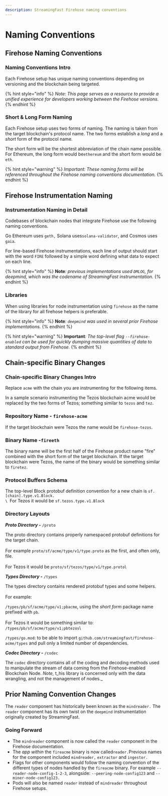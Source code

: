 ```yaml
---
description: StreamingFast Firehose naming conventions
---
```


# Naming Conventions

## Firehose Naming Conventions

### Naming Conventions Intro

Each Firehose setup has unique naming conventions depending on versioning and the blockchain being targeted.

{% hint style="info" %}
_Note: This page serves as a resource to provide a unified experience for developers working between the Firehose versions._
{% endhint %}

### Short & Long Form Naming

Each Firehose setup uses two forms of naming. The naming is taken from the target blockchain's protocol name. The two forms establish a _long_ and a _short_ form of the protocol name.&#x20;

The short form will be the shortest abbreviation of the chain name possible.  For Ethereum, the long form would be`ethereum` and the short form would be `eth`.&#x20;

{% hint style="warning" %}
_Important: These naming forms will be referenced throughout the Firehose naming conventions documentation._
{% endhint %}

## Firehose Instrumentation Naming

### Instrumentation Naming in Detail

Codebases of blockchain nodes that integrate Firehose use the following naming conventions.

Go Ethereum uses `geth,` Solana uses`solana-validator`, and Cosmos uses `gaia`.

For line-based Firehose instrumentations, each line of output should start with the word `FIRE` followed by a simple word defining what data to expect on each line.&#x20;

{% hint style="info" %}
**Note**_: previous implementations used `DMLOG`, for deepmind, which was the codename of StreamingFast instrumentation._
{% endhint %}

### Libraries

When using libraries for node instrumentation using `firehose` as the name of the library for all firehose helpers is preferable.&#x20;

{% hint style="info" %}
**Note**_: `deepmind` was used in several prior Firehose implementations._    &#x20;
{% endhint %}

{% hint style="warning" %}
**Important**_: The top-level flag  `--firehose-enabled` can be used for quickly dumping massive quantities of data to standard output from Firehose._
{% endhint %}

## Chain-specific Binary Changes

### Chain-specific Binary Changes Intro

Replace `acme` with the chain you are instrumenting for the following items.&#x20;

In a sample scenario instrumenting the Tezos blockchain acme would be replaced by the two forms of Tezos; something similar to `tezos` and `tez`.

### Repository Name - `firehose-acme`

If the target blockchain were Tezos the name would be `firehose-tezos`.

### Binary Name -`fireeth`

The binary name will be the first half of the Firehose product name "fire" combined with the short form of the target blockchain. If the target blockchain were Tezos, the name of the binary would be something similar to `firetez`.

### Protocol Buffers Schema

The top-level Block protobuf definition convention for a new chain is `sf.[chain].type.v1.Block.`\
``\
``For Tezos it would be `sf.tezos.type.v1.Block`

### Directory Layouts

_**Proto Directory -**_ `/proto`

The proto directory contains properly namespaced protobuf definitions for the target chain. \
\
For example  `proto/sf/acme/type/v1/type.proto` as the first, and often only, file.\
\
For Tezos it would be `proto/sf/tezos/type/v1/type.proto`\


_**Types Directory -**_ `/types`

The types directory contains rendered protobuf types and some helpers. \
\
For example:&#x20;

`/types/pb/sf/acme/type/v1;pbacme`, using the _short form_ package name prefixed with `pb`.\
\
For Tezos it would be something similar to:\
`/types/pb/sf/acme/type/v1;pbtezos`\


`/types/go.mod`: to be able to import `github.com/streamingfast/firehose-acme/types` and pull only a limited number of dependencies.

_**Codec Directory -**_ `/codec`

The `codec` directory contains all of the coding and decoding methods used to manipulate the stream of data coming from the Firehose-enabled Blockchain Node. _Note,_ t_his library is concerned only with the data wrangling, and not the management of nodes._

## Prior Naming Convention Changes

The `reader` component has historically been known as the `mindreader.` The `reader` component has its own twist on the `deepmind` instrumentation originally created by StreamingFast.

### Going Forward

* The `mindreader` component is now called the `reader` component in the Firehose documentation.
* The _app within_ the `fireacme` binary is now called`reader.`Previous names for the component included `mindreader,` `extractor` and `ingestor.`
* Flags for other components would follow the naming convention of the different types of nodes handled by the `fireacme` binary. For example `--reader-node-config-1-2-3`, alongside: `--peering-node-config123` and `--miner-node-config123.`
* Pods will also be named `reader` instead of `mindreader` throughout Firehose setups.
